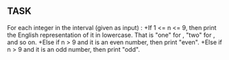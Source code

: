 ## TASK
For each integer  in the interval  (given as input) :
+If 1 <= n <= 9, then print the English representation of it in lowercase. That is "one" for , "two" for , and so on.
+Else if n > 9 and it is an even number, then print "even".
+Else if n > 9 and it is an odd number, then print "odd".